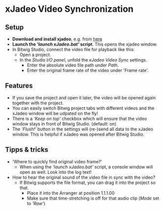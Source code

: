 <head>
    <title class="title">xjadeo Video Sync</title>
    <style type="text/css" media="all">@import "./doc/help.css";</style>
</head>

# xJadeo Video Synchronization

## Setup

- **Download and install xjadeo**, e.g. from [here](https://xjadeo.sourceforge.net/download.html)
- **Launch the *'launch xJadeo.bat'* script**. This opens the xjadeo window.
- In Bitwig Studio, connect the video file for playback like this:
  - Open a project.
  - In the *Studio I/O panel*, unfold the *xJadeo Video Sync* settings.
    - Enter the absolute video file path under *Path*.
    - Enter the original frame rate of the video under 'Frame rate'.

## Features
- If you save the project and open it later, the video will be opened again together with the project.
- You can easily switch Bitwig project tabs with different videos and the xJadeo window will be udpated on the fly!
- There is a *'Keep on top'* checkbox which will ensure that the video window stays in front of Bitwig Studio. (default: on)
- The *'Flush!'* button in the settings will (re-)send all data to the xJadeo window. This is helpful if xJadeo was opened after Bitwig Studio.

## Tipps & tricks

- 'Where to quickly find original video frame?'
  - When using the *'launch xJadeo.bat'* script, a console window will open as well. Look into the log text!
- How to hear the original sound of the video file in sync with the video?
  - If Bitwig supports the file format, you can drag it into the project so that.
    - Place it into the Arranger at position 1.1.1.00
    - Make sure that time-stretching is off for that audio clip (*Mode* set to *'Raw'*)
